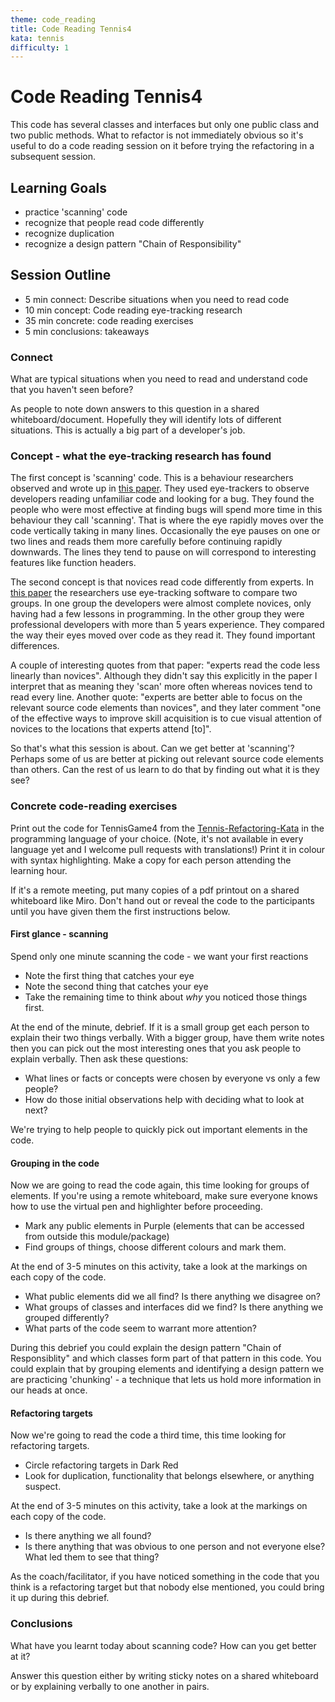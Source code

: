 ```yaml
---
theme: code_reading
title: Code Reading Tennis4
kata: tennis
difficulty: 1
---
```


# Code Reading Tennis4

This code has several classes and interfaces but only one public class and two public methods. What to refactor is not immediately obvious so it's useful to do a code reading session on it before trying the refactoring in a subsequent session.

## Learning Goals
- practice 'scanning' code
- recognize that people read code differently
- recognize duplication
- recognize a design pattern "Chain of Responsibility"

## Session Outline

* 5 min connect: Describe situations when you need to read code
* 10 min concept: Code reading eye-tracking research
* 35 min concrete: code reading exercises
* 5 min conclusions: takeaways

### Connect

What are typical situations when you need to read and understand code that you haven't seen before?

As people to note down answers to this question in a shared whiteboard/document. Hopefully they will identify lots of different situations. This is actually a big part of a developer's job.

### Concept - what the eye-tracking research has found
The first concept is 'scanning' code. This is a behaviour researchers observed and wrote up in [this paper](http://citeseerx.ist.psu.edu/viewdoc/download?doi=10.1.1.98.1585&rep=rep1&type=pdf). They used eye-trackers to observe developers reading unfamiliar code and looking for a bug. They found the people who were most effective at finding bugs will spend more time in this behaviour they call 'scanning'. That is where the eye rapidly moves over the code vertically taking in many lines. Occasionally the eye pauses on one or two lines and reads them more carefully before continuing rapidly downwards. The lines they tend to pause on will correspond to interesting features like function headers.

The second concept is that novices read code differently from experts. In [this paper](https://researchonline.gcu.ac.uk/ws/portalfiles/portal/24953094/ICPC2015_authors_version.pdf) the researchers use eye-tracking software to compare two groups. In one group the developers were almost complete novices, only having had a few lessons in programming. In the other group they were professional developers with more than 5 years experience. They compared the way their eyes moved over code as they read it. They found important differences. 

A couple of interesting quotes from that paper: "experts read the code less linearly than novices". Although they didn't say this explicitly in the paper I interpret that as meaning they 'scan' more often whereas novices tend to read every line. Another quote: "experts are better able to focus on the relevant source code elements than novices", and they later comment "one of the effective ways to improve skill acquisition is to cue visual attention of novices to the locations that experts attend [to]".

So that's what this session is about. Can we get better at 'scanning'? Perhaps some of us are better at picking out relevant source code elements than others. Can the rest of us learn to do that by finding out what it is they see?

### Concrete code-reading exercises

Print out the code for TennisGame4 from the [Tennis-Refactoring-Kata](https://github.com/emilybache/Tennis-Refactoring-Kata) in the programming language of your choice. (Note, it's not available in every language yet and I welcome pull requests with translations!) Print it in colour with syntax highlighting. Make a copy for each person attending the learning hour.

If it's a remote meeting, put many copies of a pdf printout on a shared whiteboard like Miro. Don't hand out or reveal the code to the participants until you have given them the first instructions below.

#### First glance - scanning

Spend only one minute scanning the code - we want your first reactions

* Note the first thing that catches your eye
* Note the second thing that catches your eye
* Take the remaining time to think about _why_ you noticed those things first.

At the end of the minute, debrief. If it is a small group get each person to explain their two things verbally. With a bigger group, have them write notes then you can pick out the most interesting ones that you ask people to explain verbally. Then ask these questions:

* What lines or facts or concepts were chosen by everyone vs only a few people?
* How do those initial observations help with deciding what to look at next?

We're trying to help people to quickly pick out important elements in the code.

#### Grouping in the code

Now we are going to read the code again, this time looking for groups of elements. If you're using a remote whiteboard, make sure everyone knows how to use the virtual pen and highlighter before proceeding. 

* Mark any public elements in Purple (elements that can be accessed from outside this module/package)
* Find groups of things, choose different colours and mark them.

At the end of 3-5 minutes on this activity, take a look at the markings on each copy of the code. 

* What public elements did we all find? Is there anything we disagree on?
* What groups of classes and interfaces did we find? Is there anything we grouped differently?
* What parts of the code seem to warrant more attention?

During this debrief you could explain the design pattern "Chain of Responsiblity" and which classes form part of that pattern in this code. You could explain that by grouping elements and identifying a design pattern we are practicing 'chunking' - a technique that lets us hold more information in our heads at once.

#### Refactoring targets

Now we're going to read the code a third time, this time looking for refactoring targets.

* Circle refactoring targets in Dark Red
* Look for duplication, functionality that belongs elsewhere, or anything suspect.

At the end of 3-5 minutes on this activity, take a look at the markings on each copy of the code. 

* Is there anything we all found?
* Is there anything that was obvious to one person and not everyone else? What led them to see that thing?

As the coach/facilitator, if you have noticed something in the code that you think is a refactoring target but that nobody else mentioned, you could bring it up during this debrief.


### Conclusions

What have you learnt today about scanning code? How can you get better at it?

Answer this question either by writing sticky notes on a shared whiteboard or by explaining verbally to one another in pairs.

